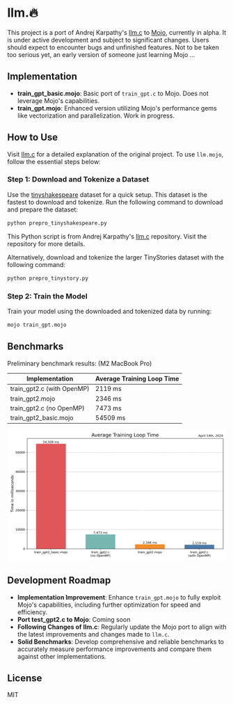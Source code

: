 # llm.🔥

This project is a port of Andrej Karpathy's [llm.c](https://github.com/karpathy/llm.c) to [Mojo](https://docs.modular.com/mojo), currently in alpha. It is under active development and subject to significant changes. Users should expect to encounter bugs and unfinished features. Not to be taken too serious yet, an early version of someone just learning Mojo ...

## Implementation

- **train_gpt_basic.mojo**: Basic port of `train_gpt.c` to Mojo. Does not leverage Mojo's capabilities.
- **train_gpt.mojo**: Enhanced version utilizing Mojo's performance gems like vectorization and parallelization. Work in progress.

## How to Use

Visit [llm.c](https://github.com/karpathy/llm.c) for a detailed explanation of the original project. To use `llm.mojo`, follow the essential steps below:

### Step 1: Download and Tokenize a Dataset

Use the [tinyshakespeare](https://raw.githubusercontent.com/karpathy/char-rnn/master/data/tinyshakespeare/input.txt) dataset for a quick setup. This dataset is the fastest to download and tokenize. Run the following command to download and prepare the dataset:

```bash
python prepro_tinyshakespeare.py
```

This Python script is from Andrej Karpathy's [llm.c]((https://github.com/karpathy/llm.c)) repository. Visit the repository for more details.

Alternatively, download and tokenize the larger TinyStories dataset with the following command:

```bash
python prepro_tinystory.py
```

### Step 2: Train the Model

Train your model using the downloaded and tokenized data by running:

 ```bash
 mojo train_gpt.mojo
 ```

## Benchmarks

Preliminary benchmark results: (M2 MacBook Pro)

| Implementation             | Average Training Loop Time |
|----------------------------|----------------------------|
| train_gpt2.c (with OpenMP)  | 2119 ms                    |
| train_gpt2.mojo             | 2346 ms                    |
| train_gpt2.c  (no OpenMP)   | 7473 ms                    |
| train_gpt2_basic.mojo       | 54509 ms                   |

!['Training Loop Times'](imgs/training_loop_times_chart.png)

## Development Roadmap

- **Implementation Improvement**: Enhance `train_gpt.mojo` to fully exploit Mojo's capabilities, including further optimization for speed and efficiency.
- **Port test_gpt2.c to Mojo**: Coming soon
- **Following Changes of llm.c**: Regularly update the Mojo port to align with the latest improvements and changes made to `llm.c`.
- **Solid Benchmarks**: Develop comprehensive and reliable benchmarks to accurately measure performance improvements and compare them against other implementations.

## License

MIT
